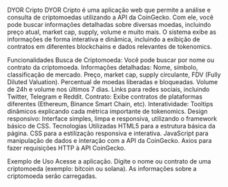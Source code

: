 DYOR Cripto
DYOR Cripto é uma aplicação web que permite a análise e consulta de criptomoedas utilizando a API da CoinGecko. Com ele, você pode buscar informações detalhadas sobre diversas moedas, incluindo preço atual, market cap, supply, volume e muito mais. O sistema exibe as informações de forma interativa e dinâmica, incluindo a exibição de contratos em diferentes blockchains e dados relevantes de tokenomics.

Funcionalidades
Busca de Criptomoeda: Você pode buscar por nome ou contrato da criptomoeda.
Informações detalhadas:
Nome, símbolo, classificação de mercado.
Preço, market cap, supply circulante, FDV (Fully Diluted Valuation).
Percentual de moedas liberadas e bloqueadas.
Volume de 24h e volume nos últimos 7 dias.
Links para redes sociais, incluindo Twitter, Telegram e Reddit.
Contrato: Exibe contratos de plataformas diferentes (Ethereum, Binance Smart Chain, etc).
Interatividade: Tooltips dinâmicos explicando cada métrica importante de tokenomics.
Design responsivo: Interface simples, limpa e responsiva, utilizando o framework básico de CSS.
Tecnologias Utilizadas
HTML5 para a estrutura básica da página.
CSS para a estilização responsiva e interativa.
JavaScript para manipulação de dados e interação com a API da CoinGecko.
Axios para fazer requisições HTTP à API CoinGecko.

Exemplo de Uso
Acesse a aplicação.
Digite o nome ou contrato de uma criptomoeda (exemplo: bitcoin ou solana).
As informações sobre a criptomoeda serão carregadas.
